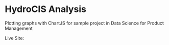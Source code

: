 # HydroCIS Analysis
Plotting graphs with ChartJS for sample project in Data Science for Product Management

Live Site:

